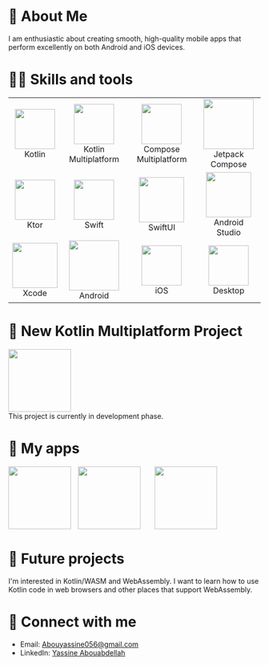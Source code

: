 # 👋 About Me
 I am enthusiastic about creating smooth, high-quality mobile apps that perform excellently on both Android and iOS devices.


# 🧑‍💻 Skills and tools
| | | | |
|:-------------------------:|:-------------------------:|:-------------------------:|:-------------------------:|
| <img src="https://icon.icepanel.io/Technology/svg/Kotlin.svg" width="80" height="80"/><br>Kotlin | <img src="https://lp.jetbrains.com/static/2021/03/23/155113-0.15265793.png" width="80" height="80"/><br>Kotlin Multiplatform | <img src="https://imgur.com/A0927rS.jpg" width="80" height="80"/><br>Compose Multiplatform | <img src="https://blogger.googleusercontent.com/img/b/R29vZ2xl/AVvXsEjC97Z8BResg5dlPqczsRCFhP6zewWX0X0e7fVPG-G7PuUZwwZVsi9OPoqJYkgqT2h0FI95SsmWzVEgpt8b8HAqFiIxZ98TFtY4lE0b8UrtVJ2HrJebRwl6C9DslsQDl9KnBIrdHS6LtkY/s1600/jetpack+compose+icon_RGB.png" width="100" height="100"/><br>Jetpack Compose |
| <img src="https://avatars.githubusercontent.com/u/28214161?s=280&v=4" width="80" height="80"/><br>Ktor | <img src="https://developer.apple.com/swift/images/swift-og.png" width="80" height="80"/><br>Swift | <img src="https://developer.apple.com/assets/elements/icons/swiftui/swiftui-96x96_2x.png" width="90" height="90"/><br>SwiftUI | <img src="https://uxwing.com/wp-content/themes/uxwing/download/brands-and-social-media/android-studio-icon.png" width="90" height="90"/><br>Android Studio |
| <img src="https://developer.apple.com/assets/elements/icons/xcode-12/xcode-12-96x96_2x.png" width="90" height="90"/><br>Xcode | <img src="https://developer.android.com/static/images/logos/android.svg" width="100" height="100"/><br>Android | <img src="https://cdn.iconscout.com/icon/free/png-256/free-ios-apple-572947.png?f=webp" width="80" height="80"/><br>iOS | <img src="https://cdn-icons-png.freepik.com/512/2933/2933245.png" width="80" height="80"/><br>Desktop |


# 🚀 New Kotlin Multiplatform Project
<a href="https://github.com/yassineAbou/LLMS"><img src="https://imgur.com/9atzLry.png" width="125" height = "125"></a>
<br>This project is currently in development phase.


# 📱 My apps
<a href="https://github.com/yassineAbou/Clock"><img src="https://i.imgur.com/6JQDkCX.png" width="125" height = "125"></a> <a href="https://github.com/yassineAbou/Weather"><img src="https://i.imgur.com/RSSAkFv.png" width="125" height = "125"></a>  <a href="https://github.com/yassineAbou/Calculator"><img src="https://i.imgur.com/hVfvB0H.png" width="125" height = "125"></a>   



# 🌟 Future projects
I'm interested in Kotlin/WASM and WebAssembly. I want to learn how to use Kotlin code in web browsers and other places that support WebAssembly.

# 🤝 Connect with me
- Email: Abouyassine056@gmail.com
- LinkedIn: [Yassine Abouabdellah](https://www.linkedin.com/in/yassineabou/)

















